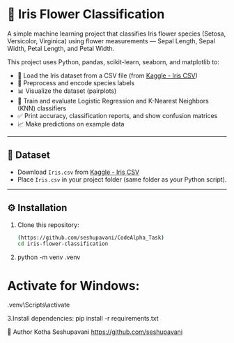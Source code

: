 # 🌸 Iris Flower Classification

A simple machine learning project that classifies Iris flower species (Setosa, Versicolor, Virginica) using flower measurements — Sepal Length, Sepal Width, Petal Length, and Petal Width.

This project uses Python, pandas, scikit-learn, seaborn, and matplotlib to:
- 📂 Load the Iris dataset from a CSV file (from [Kaggle - Iris CSV](https://www.kaggle.com/datasets/saurabh00007/iriscsv/data))
- 🔄 Preprocess and encode species labels
- 📊 Visualize the dataset (pairplots)
- 🤖 Train and evaluate Logistic Regression and K-Nearest Neighbors (KNN) classifiers
- ✅ Print accuracy, classification reports, and show confusion matrices
- 📈 Make predictions on example data

---

## 📁 Dataset

- Download `Iris.csv` from [Kaggle - Iris CSV](https://www.kaggle.com/datasets/saurabh00007/iriscsv/data)
- Place `Iris.csv` in your project folder (same folder as your Python script).

---

## ⚙️ Installation

1. Clone this repository:
   ```bash
   (https://github.com/seshupavani/CodeAlpha_Task)
   cd iris-flower-classification
   
2. python -m venv .venv
# Activate for Windows:
.venv\Scripts\activate

3.Install dependencies:
pip install -r requirements.txt

👤 Author
Kotha Seshupavani
https://github.com/seshupavani

